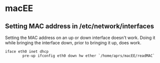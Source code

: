 # macEE

## Setting MAC address in /etc/network/interfaces

Setting the MAC address on an up or down interface doesn't work. Doing it
while bringing the interface down, prior to bringing it up, does work.

```
iface eth0 inet dhcp
        pre-up ifconfig eth0 down hw ether `/home/aprs/macEE/readMAC`
```

